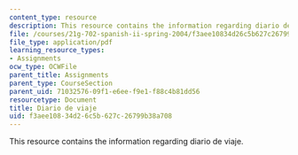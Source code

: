 ```yaml
---
content_type: resource
description: This resource contains the information regarding diario de viaje.
file: /courses/21g-702-spanish-ii-spring-2004/f3aee10834d26c5b627c26799b38a708_MIT21G_702S04_diari.pdf
file_type: application/pdf
learning_resource_types:
- Assignments
ocw_type: OCWFile
parent_title: Assignments
parent_type: CourseSection
parent_uid: 71032576-09f1-e6ee-f9e1-f88c4b81dd56
resourcetype: Document
title: Diario de viaje
uid: f3aee108-34d2-6c5b-627c-26799b38a708
---
```

This resource contains the information regarding diario de viaje.


